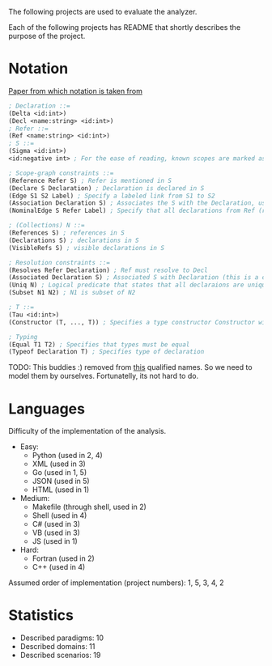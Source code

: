 The following projects are used to evaluate the analyzer.

Each of the following projects has README that shortly describes the purpose of the project.

# Notation

[Paper from which notation is taken from](<sources/A Constraint Language for Static semantic analysis based on scope graphs.pdf>)

```lisp
; Declaration ::=
(Delta <id:int>)
(Decl <name:string> <id:int>)
; Refer ::=
(Ref <name:string> <id:int>)
; S ::=
(Sigma <id:int>)
<id:negative int> ; For the ease of reading, known scopes are marked as negative ints

; Scope-graph constraints ::=
(Reference Refer S) ; Refer is mentioned in S
(Declare S Declaration) ; Declaration is declared in S
(Edge S1 S2 Label) ; Specify a labeled link from S1 to S2
(Association Declaration S) ; Associates the S with the Declaration, used for modules and non-lexical scoping (this is a fact, used when we declare a module)
(NominalEdge S Refer Label) ; Specify that all declarations from Ref (rather from Declaration to which Refer resolves) visible in S under Label

; (Collections) N ::= 
(References S) ; references in S
(Declarations S) ; declarations in S
(VisibleRefs S) ; visible declarations in S

; Resolution constraints ::=
(Resolves Refer Declaration) ; Ref must resolve to Decl
(Associated Declaration S) ; Associated S with Declaration (this is a constraint, used when we access qualified names)
(Uniq N) ; Logical predicate that states that all declaraions are unique in N
(Subset N1 N2) ; N1 is subset of N2

; T ::=
(Tau <id:int>)
(Constructor (T, ..., T)) ; Specifies a type constructor Constructor with following types

; Typing
(Equal T1 T2) ; Specifies that types must be equal
(Typeof Declaration T) ; Specifies type of declaration
```

TODO: This buddies :) removed from [this](<sources/A Constraint Language for Static semantic analysis based on scope graphs.pdf>) qualified names. So we need to model them by ourselves. Fortunatelly, its not hard to do.

# Languages

Difficulty of the implementation of the analysis.
- Easy:
    * Python (used in 2, 4)
    * XML (used in 3)
    * Go (used in 1, 5)
    * JSON (used in 5)
    * HTML (used in 1)
- Medium:
    * Makefile (through shell, used in 2)
    * Shell (used in 4)
    * C# (used in 3)
    * VB (used in 3)
    * JS (used in 1)
- Hard:
    * Fortran (used in 2)
    * C++ (used in 4)

Assumed order of implementation (project numbers): 1, 5, 3, 4, 2

# Statistics

- Described paradigms: 10
- Described domains: 11
- Described scenarios: 19